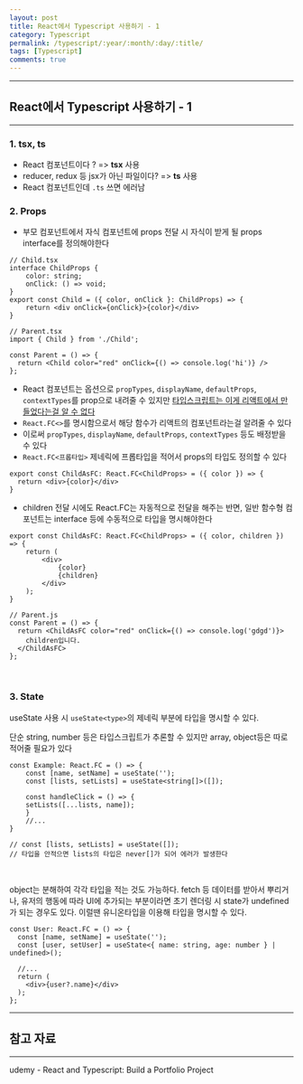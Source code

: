 ```yaml
---
layout: post
title: React에서 Typescript 사용하기 - 1
category: Typescript
permalink: /typescript/:year/:month/:day/:title/
tags: [Typescript]
comments: true
---
```


---

## React에서 Typescript 사용하기 - 1

---

### 1. tsx, ts

* React 컴포넌트이다 ? => **tsx** 사용
* reducer, redux 등 jsx가 아닌 파일이다? => **ts** 사용
* React 컴포넌트인데 `.ts` 쓰면 에러남

### 2. Props

* 부모 컴포넌트에서 자식 컴포넌트에 props 전달 시 자식이 받게 될 props interface를 정의해야한다

```react
// Child.tsx
interface ChildProps {
    color: string;
    onClick: () => void;
}
export const Child = ({ color, onClick }: ChildProps) => {
    return <div onClick={onClick}>{color}</div>
}

// Parent.tsx
import { Child } from './Child';

const Parent = () => {
  return <Child color="red" onClick={() => console.log('hi')} />
};
```

* React 컴포넌트는 옵션으로 `propTypes`, `displayName`, `defaultProps`, `contextTypes`를 prop으로 내려줄 수 있지만 <u>타입스크립트는 이게 리액트에서 만들었다는걸 알 수 없다</u>
* `React.FC<>`를 명시함으로서 해당 함수가 리액트의 컴포넌트라는걸 알려줄 수 있다
* 이로써  `propTypes`, `displayName`, `defaultProps`, `contextTypes` 등도 배정받을  수 있다
* `React.FC<프롭타입>` 제네릭에 프롭타입을 적어서 props의 타입도 정의할 수 있다

```react
export const ChildAsFC: React.FC<ChildProps> = ({ color }) => {
  return <div>{color}</div>
}
```

* children 전달 시에도 React.FC는 자동적으로 전달을 해주는 반면, 일반 함수형 컴포넌트는 interface 등에 수동적으로 타입을 명시해야한다

```react
export const ChildAsFC: React.FC<ChildProps> = ({ color, children }) => {
    return (
    	<div>
        	{color}
            {children}
        </div>
    );
}

// Parent.js
const Parent = () => {
  return <ChildAsFC color="red" onClick={() => console.log('gdgd')}>
    children입니다.
  </ChildAsFC>
};
```

<br>

### 3. State

useState 사용 시 `useState<type>`의 제네릭 부분에 타입을 명시할 수 있다.

단순 string, number 등은 타입스크립트가 추론할 수 있지만 array, object등은 따로 적어줄 필요가 있다

```react
const Example: React.FC = () => {
    const [name, setName] = useState('');
    const [lists, setLists] = useState<string[]>([]);
    
    const handleClick = () => {
    setLists([...lists, name]);
	}
    //...
}

// const [lists, setLists] = useState([]);
// 타입을 안적으면 lists의 타입은 never[]가 되어 에러가 발생한다
```

<br>

object는 분해하여 각각 타입을 적는 것도 가능하다. fetch 등 데이터를 받아서 뿌리거나, 유저의 행동에 따라 UI에 추가되는 부분이라면 초기 렌더링 시 state가 undefined가 되는 경우도 있다. 이럴땐 유니온타입을 이용해 타입을 명시할 수 있다.

```react
const User: React.FC = () => {
  const [name, setName] = useState('');
  const [user, setUser] = useState<{ name: string, age: number } | undefined>();
  
  //...
  return (
  	<div>{user?.name}</div>
  );
};
```



---

## 참고 자료

---

udemy - React and Typescript: Build a Portfolio Project

